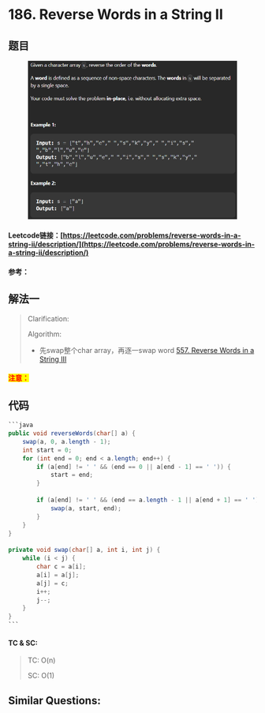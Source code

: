 # 186. Reverse Words in a String II

## 题目

<figure><img src="../../.gitbook/assets/image (3).png" alt=""><figcaption></figcaption></figure>

#### Leetcode链接：[https://leetcode.com/problems/reverse-words-in-a-string-ii/description/](https://leetcode.com/problems/reverse-words-in-a-string-ii/description/)

#### 参考：

## 解法一

> Clarification:&#x20;
>
> Algorithm:&#x20;
>
> * 先swap整个char array，再逐一swap word [557. Reverse Words in a String III](https://app.gitbook.com/s/mQzFQYTpBquJavelavDY/\~/changes/191/557.-reverse-words-in-a-string-iii)

#### <mark style="color:red;">注意：</mark>

## 代码

````java
```java
public void reverseWords(char[] a) {
    swap(a, 0, a.length - 1);
    int start = 0;
    for (int end = 0; end < a.length; end++) {
        if (a[end] != ' ' && (end == 0 || a[end - 1] == ' ')) {
            start = end;
        }

        if (a[end] != ' ' && (end == a.length - 1 || a[end + 1] == ' ')) {
            swap(a, start, end);
        }
    }
}

private void swap(char[] a, int i, int j) {
    while (i < j) {
        char c = a[i];
        a[i] = a[j];
        a[j] = c;
        i++;
        j--;
    }
}
```
````

#### TC & SC:&#x20;

> TC: O(n)
>
> SC: O(1)

## **Similar Questions:**&#x20;
